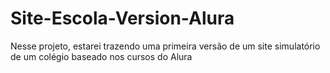 # Site-Escola-Version-Alura
Nesse projeto, estarei trazendo uma primeira versão de um site simulatório de um colégio baseado nos cursos do Alura
